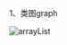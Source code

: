 1、类图graph

![arrayList](https://github.com/BigDataMatrix/thinkabout/blob/master/jdk%E6%BA%90%E7%A0%81%E7%A0%94%E8%AF%BB/ArrayList.jpg)
